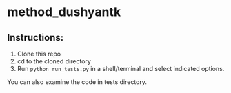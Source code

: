 # method_dushyantk

## Instructions:

1. Clone this repo
2. cd to the cloned directory
3. Run `python run_tests.py` in a shell/terminal and select indicated options.

You can also examine the code in tests directory.
